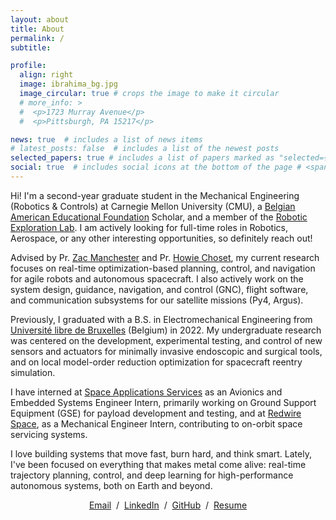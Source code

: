 ```yaml
---
layout: about
title: About
permalink: /
subtitle: 

profile:
  align: right
  image: ibrahima_bg.jpg
  image_circular: true # crops the image to make it circular
  # more_info: >
  #  <p>1723 Murray Avenue</p>
  #  <p>Pittsburgh, PA 15217</p>

news: true  # includes a list of news items
# latest_posts: false  # includes a list of the newest posts
selected_papers: true # includes a list of papers marked as "selected={true}"
social: true  # includes social icons at the bottom of the page # <span style="color: red;"> </span>
---
```


Hi! I'm a second-year graduate student in the Mechanical Engineering (Robotics & Controls) at Carnegie Mellon University (CMU), a [Belgian American Educational Foundation](https://baef.be/) Scholar, and a member of the [Robotic Exploration Lab](http://rexlab.ri.cmu.edu/). I am actively looking for full-time roles in Robotics, Aerospace, or any other interesting opportunities, so definitely reach out!

Advised by Pr. [Zac Manchester](https://rexlab.ri.cmu.edu/) and Pr. [Howie Choset](https://www.ri.cmu.edu/ri-faculty/howie-choset/), my current research focuses on real-time optimization-based planning, control, and navigation for agile robots and autonomous spacecraft. I also actively work on the system design, guidance, navigation, and control (GNC), flight software, and communication subsystems for our satellite missions (Py4, Argus).

Previously, I graduated with a B.S. in Electromechanical Engineering from [Université libre de Bruxelles](https://www.ulb.be/en) (Belgium) in 2022. My undergraduate research was centered on the development, experimental testing, and control of new sensors and actuators for minimally invasive endoscopic and surgical tools, and on local model-order reduction optimization for spacecraft reentry simulation.

I have interned at [Space Applications Services](https://www.spaceapplications.com/) as an Avionics and Embedded Systems Engineer Intern, primarily working on Ground Support Equipment (GSE) for payload development and testing, and at [Redwire Space](https://redwirespace.com/), as a Mechanical Engineer Intern, contributing to on-orbit space servicing systems.

I love building systems that move fast, burn hard, and think smart. Lately, I've been focused on everything that makes metal come alive: real-time trajectory planning, control, and deep learning for high-performance autonomous systems, both on Earth and beyond.

<p style="text-align:center">
  <a href="mailto:isow@andrew.cmu.ed">Email</a> &nbsp;/&nbsp;
  <a href="https://www.linkedin.com/in/ibrasw/">LinkedIn</a> &nbsp;/&nbsp;
  <a href="https://github.com/Ibrassow">GitHub</a> &nbsp;/&nbsp;
  <a href="https://drive.google.com/file/d/1Yf8isNIlP9199rVsswqpbGNOBsGL47bq/view?usp=sharing">Resume</a>
</p>



<!-- centered email, github, twitter, and cv links -->

<!-- [Email](mailto:isow@andrew.cmu.edu) / [Linkedin](https://www.linkedin.com/in/ibrasw/) / [Github](https://github.com/Ibrassow) / [Resume](https://drive.google.com/file/d/1Yf8isNIlP9199rVsswqpbGNOBsGL47bq/view?usp=sharing)-->

